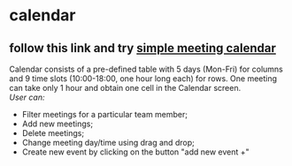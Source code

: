 # calendar 
## follow this link and try [simple meeting calendar](https://nataliakoshevaya.github.io/calendar/dist/calendar.html)

Calendar consists of a pre-defined table with 5 days (Mon-Fri) for columns and 9 time slots (10:00-18:00, one hour long each) for rows. One meeting can take only 1 hour and obtain one cell in the Calendar screen.  
*User can:* 
 + Filter meetings for a particular team member;
 + Add new meetings;
 + Delete meetings;
 + Change meeting day/time using drag and drop;
 + Create new event by clicking on the button "add new event +" 
 
